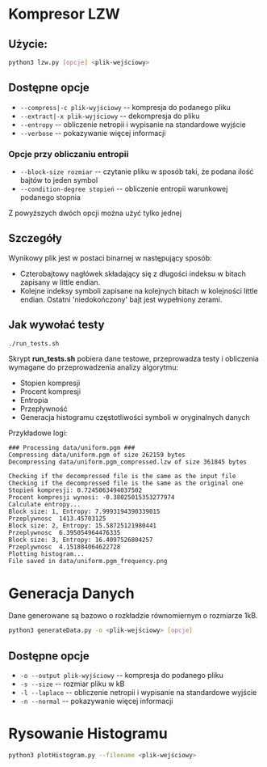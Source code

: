 # Kompresor LZW

## Użycie:

``` sh
python3 lzw.py [opcje] <plik-wejściowy>
```

## Dostępne opcje

* `--compress|-c plik-wyjściowy` -- kompresja do podanego pliku
* `--extract|-x plik-wyjściowy` -- dekompresja do pliku
* `--entropy` -- obliczenie netropii i wypisanie na standardowe wyjście
* `--verbose` -- pokazywanie więcej informacji

### Opcje przy obliczaniu entropii

* `--block-size rozmiar` -- czytanie pliku w sposób taki, że podana ilość bajtów to jeden symbol
* `--condition-degree stopień` -- obliczenie entropii warunkowej podanego stopnia

Z powyższych dwóch opcji można użyć tylko jednej

## Szczegóły

Wynikowy plik jest w postaci binarnej w następujący sposób:
* Czterobajtowy nagłówek składający się z długości indeksu w bitach zapisany w little endian.
* Kolejne indeksy symboli zapisane na kolejnych bitach w kolejności little endian. Ostatni 'niedokończony' bajt jest wypełniony zerami.

## Jak wywołać testy

``` bash
./run_tests.sh
```

Skrypt **run_tests.sh** pobiera dane testowe, przeprowadza testy i obliczenia wymagane do przeprowadzenia analizy algorytmu:
- Stopien kompresji
- Procent kompresji
- Entropia
- Przepływność
- Generacja histogramu częstotliwości symboli w oryginalnych danych

Przykładowe logi: 

``` 
### Processing data/uniform.pgm ###
Compressing data/uniform.pgm of size 262159 bytes
Decompressing data/uniform.pgm_compressed.lzw of size 361845 bytes

Checking if the decompressed file is the same as the input file
Checking if the decompressed file is the same as the original one
Stopień kompresji: 0.7245063494037502
Procent kompresji wynosi: -0.38025015353277974
Calculate entropy...
Block size: 1, Entropy: 7.9993194390339015
Przeplywnosc  1413.45703125
Block size: 2, Entropy: 15.58725121980441
Przeplywnosc  6.395054964476335
Block size: 3, Entropy: 16.4097526804257
Przeplywnosc  4.151884064622728
Plotting histogram...
File saved in data/uniform.pgm_frequency.png
```


# Generacja Danych
Dane generowane są bazowo o rozkładzie równomiernym o rozmiarze 1kB.

``` sh
python3 generateData.py -o <plik-wejściowy> [opcje]
```

## Dostępne opcje

* `-o --output plik-wyjściowy` --  kompresja do podanego pliku
* `-s --size` --  rozmiar pliku w kB
* `-l --laplace` -- obliczenie netropii i wypisanie na standardowe wyjście
* `-n --normal` -- pokazywanie więcej informacji

# Rysowanie Histogramu
``` sh
python3 plotHistogram.py --filename <plik-wejściowy>
```






